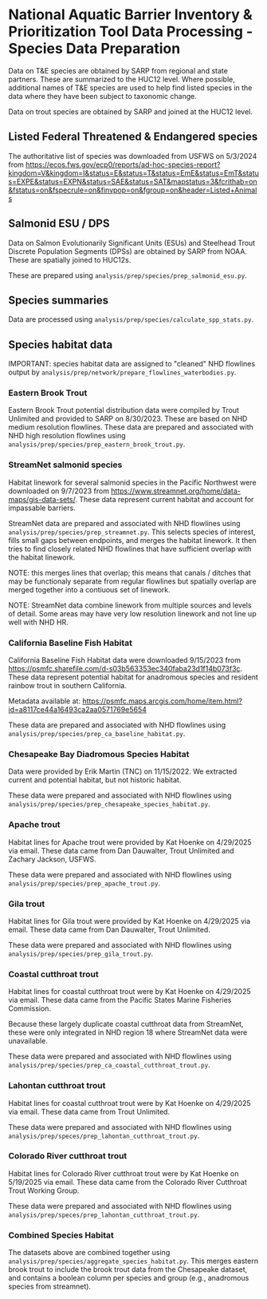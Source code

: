 # National Aquatic Barrier Inventory & Prioritization Tool Data Processing - Species Data Preparation

Data on T&E species are obtained by SARP from regional and state partners. These
are summarized to the HUC12 level. Where possible, additional names of T&E species
are used to help find listed species in the data where they have been subject
to taxonomic change.

Data on trout species are obtained by SARP and joined at the HUC12 level.

## Listed Federal Threatened & Endangered species

The authoritative list of species was downloaded from USFWS on 5/3/2024 from
https://ecos.fws.gov/ecp0/reports/ad-hoc-species-report?kingdom=V&kingdom=I&status=E&status=T&status=EmE&status=EmT&status=EXPE&status=EXPN&status=SAE&status=SAT&mapstatus=3&fcrithab=on&fstatus=on&fspecrule=on&finvpop=on&fgroup=on&header=Listed+Animals

## Salmonid ESU / DPS

Data on Salmon Evolutionarily Significant Units (ESUs) and Steelhead Trout
Discrete Population Segments (DPSs) are obtained by SARP from NOAA. These are
spatially joined to HUC12s.

These are prepared using `analysis/prep/species/prep_salmonid_esu.py`.

## Species summaries

Data are processed using `analysis/prep/species/calculate_spp_stats.py`.

## Species habitat data

IMPORTANT: species habitat data are assigned to "cleaned" NHD flowlines output
by `analysis/prep/network/prepare_flowlines_waterbodies.py`.

### Eastern Brook Trout

Eastern Brook Trout potential distribution data were compiled by Trout Unlimited
and provided to SARP on 8/30/2023. These are based on NHD medium resolution
flowlines. These data are prepared and associated with NHD high resolution
flowlines using `analysis/prep/species/prep_eastern_brook_trout.py`.

### StreamNet salmonid species

Habitat linework for several salmonid species in the Pacific Northwest were
downloaded on 9/7/2023 from https://www.streamnet.org/home/data-maps/gis-data-sets/.
These data represent current habitat and account for impassable barriers.

StreamNet data are prepared and associated with NHD flowlines using
`analysis/prep/species/prep_streamnet.py`.
This selects species of interest, fills small gaps between endpoints, and merges
the habitat linework. It then tries to find closely related NHD flowlines that
have sufficient overlap with the habitat linework.

NOTE: this merges lines that overlap; this means that canals / ditches that may
be functionaly separate from regular flowlines but spatially overlap are merged
together into a contiuous set of linework.

NOTE: StreamNet data combine linework from multiple sources and levels of detail.
Some areas may have very low resolution linework and not line up well with NHD HR.

### California Baseline Fish Habitat

California Baseline Fish Habitat data were downloaded 9/15/2023 from
https://psmfc.sharefile.com/d-s03b563353ec340faba23d1f14b073f3c. These data
represent potential habitat for anadromous species and resident rainbow trout
in southern California.

Metadata available at: https://psmfc.maps.arcgis.com/home/item.html?id=a8117ce44a16493ca2aa0571769e5654

These data are prepared and associated with NHD flowlines using
`analysis/prep/species/prep_ca_baseline_habitat.py`.

### Chesapeake Bay Diadromous Species Habitat

Data were provided by Erik Martin (TNC) on 11/15/2022. We extracted current
and potential habitat, but not historic habitat.

These data were prepared and associated with NHD flowlines using
`analysis/prep/species/prep_chesapeake_species_habitat.py`.

### Apache trout

Habitat lines for Apache trout were provided by Kat Hoenke on 4/29/2025 via email.
These data came from Dan Dauwalter, Trout Unlimited and Zachary Jackson, USFWS.

These data were prepared and associated with NHD flowlines using
`analysis/prep/species/prep_apache_trout.py`.

### Gila trout

Habitat lines for Gila trout were provided by Kat Hoenke on 4/29/2025 via email.
These data came from Dan Dauwalter, Trout Unlimited.

These data were prepared and associated with NHD flowlines using
`analysis/prep/species/prep_gila_trout.py`.

### Coastal cutthroat trout

Habitat lines for coastal cutthroat trout were by Kat Hoenke on 4/29/2025 via email.
These data came from the Pacific States Marine Fisheries Commission.

Because these largely duplicate coastal cutthroat data from StreamNet, these
were only integrated in NHD region 18 where StreamNet data were unavailable.

These data were prepared and associated with NHD flowlines using
`analysis/prep/species/prep_ca_coastal_cutthroat_trout.py`.

### Lahontan cutthroat trout

Habitat lines for coastal cutthroat trout were by Kat Hoenke on 4/29/2025 via email.
These data came from Trout Unlimited.

These data were prepared and associated with NHD flowlines using
`analysis/prep/speces/prep_lahontan_cutthroat_trout.py`.

### Colorado River cutthroat trout

Habitat lines for Colorado River cutthroat trout were by Kat Hoenke on 5/19/2025 via email.
These data came from the Colorado River Cutthroat Trout Working Group.

These data were prepared and associated with NHD flowlines using
`analysis/prep/speces/prep_lahontan_cutthroat_trout.py`.

### Combined Species Habitat

The datasets above are combined together using
`analysis/prep/species/aggregate_species_habitat.py`. This merges eastern
brook trout to include the brook trout data from the Chesapeake dataset, and
contains a boolean column per species and group (e.g., anadromous species from
streamnet).
